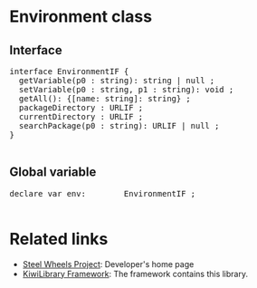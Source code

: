 # Environment class


## Interface
<pre>
interface EnvironmentIF {
  getVariable(p0 : string): string | null ;
  setVariable(p0 : string, p1 : string): void ;
  getAll(): {[name: string]: string} ;
  packageDirectory : URLIF ;
  currentDirectory : URLIF ;
  searchPackage(p0 : string): URLIF | null ;
}

</pre>

## Global variable
<pre>
declare var env:		EnvironmentIF ;

</pre>

# Related links
* [Steel Wheels Project](https://gitlab.com/steewheels/project/-/blob/main/README.md): Developer's home page
* [KiwiLibrary Framework](https://gitlab.com/steewheels/kiwiscript/-/blob/main/KiwiLibrary/README.md): The framework contains this library.


